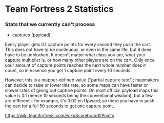 # Team Fortress 2 Statistics

### Stats that we currently can't process

- captures (payload) 

Every player gets 0.1 capture points for every second they push the cart. This does not have to be continuous, or even in the same life, but it does have to be unblocked. It doesn't matter what class you are, what your capture multiplier is, or how many other players are on the cart. Only once your amount of capture points reaches the next whole number does it count, so in essence you get 1 capture point every 10 seconds.

However, this is a mapper-defined value ("partial capture rate"); mapmakers can decide to raise or lower this rate, so some maps can have faster or slower rates of giving out capture points. On most official payload maps this value is 0.1 (hence 10 seconds being the conventional wisdom), but a few are different - for example, it's 0.02 on Upward, so there you have to push the cart for a full 50 seconds to get one capture point.



https://wiki.teamfortress.com/wiki/Scoreboard#Points
